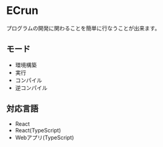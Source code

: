 # ECrun
プログラムの開発に関わることを簡単に行なうことが出来ます。

## モード
- 環境構築
- 実行
- コンパイル
- 逆コンパイル

## 対応言語
- React
- React(TypeScript)
- Webアプリ(TypeScript)
